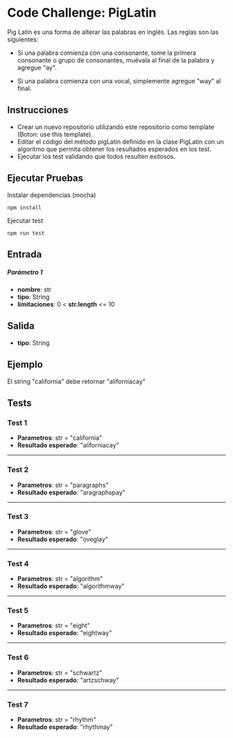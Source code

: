 # Code Challenge: PigLatin

Pig Latin es una forma de alterar las palabras en inglés. Las reglas son las siguientes:

- Si una palabra comienza con una consonante, tome la primera consonante o grupo de consonantes, muévala al final de la palabra y agregue "ay".

- Si una palabra comienza con una vocal, simplemente agregue "way" al final.

## Instrucciones
- Crear un nuevo repositorio utilizando este repositorio como template (Boton: use this template).
- Editar el código del método pigLatin definido en la clase PigLatin con un algoritmo que permita obtener los resultados esperados en los test.
- Ejecutar los test validando que todos resulten exitosos.

## Ejecutar Pruebas

Instalar dependencias (mocha)
```
npm install
```

Ejecutar test
```
npm run test
```
## Entrada

##### Parámetro 1
- **nombre**: str
- **tipo**: String
- **limitaciones**: 0 < **str.length** <= 10

## Salida

- **tipo**: String

## Ejemplo
El string "california" debe retornar "aliforniacay"

## Tests

### Test 1  

- **Parametros**: str = "california"    
- **Resultado esperado**: "aliforniacay"
---
### Test 2  

- **Parametros**:  str = "paragraphs"  
- **Resultado esperado**: "aragraphspay"
---
### Test 3  

- **Parametros**:  str = "glove"  
- **Resultado esperado**: "oveglay"
---
### Test 4  

- **Parametros**:  str = "algorithm"  
- **Resultado esperado**: "algorithmway"
---
### Test 5  

- **Parametros**:  str = "eight"  
- **Resultado esperado**: "eightway"
---
### Test 6 

- **Parametros**:  str = "schwartz"  
- **Resultado esperado**: "artzschway"
---
### Test 7 

- **Parametros**:  str = "rhythm"  
- **Resultado esperado**: "rhythmay"
